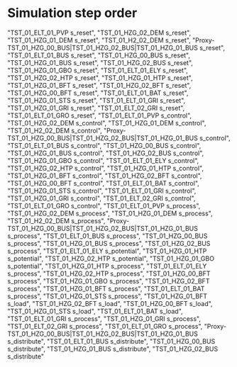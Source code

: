 # Simulation step order
"TST_01_ELT_01_PVP s_reset",
"TST_01_HZG_02_DEM s_reset",
"TST_01_HZG_01_DEM s_reset",
"TST_01_H2_02_DEM s_reset",
"Proxy-TST_01_HZG_00_BUS|TST_01_HZG_02_BUS|TST_01_HZG_01_BUS s_reset",
"TST_01_ELT_01_BUS s_reset",
"TST_01_HZG_00_BUS s_reset",
"TST_01_HZG_01_BUS s_reset",
"TST_01_HZG_02_BUS s_reset",
"TST_01_HZG_01_GBO s_reset",
"TST_01_ELT_01_ELY s_reset",
"TST_01_HZG_02_HTP s_reset",
"TST_01_HZG_01_HTP s_reset",
"TST_01_HZG_01_BFT s_reset",
"TST_01_HZG_02_BFT s_reset",
"TST_01_HZG_00_BFT s_reset",
"TST_01_ELT_01_BAT s_reset",
"TST_01_HZG_01_STS s_reset",
"TST_01_ELT_01_GRI s_reset",
"TST_01_HZG_01_GRI s_reset",
"TST_01_ELT_02_GRI s_reset",
"TST_01_ELT_01_GRO s_reset",
"TST_01_ELT_01_PVP s_control",
"TST_01_HZG_02_DEM s_control",
"TST_01_HZG_01_DEM s_control",
"TST_01_H2_02_DEM s_control",
"Proxy-TST_01_HZG_00_BUS|TST_01_HZG_02_BUS|TST_01_HZG_01_BUS s_control",
"TST_01_ELT_01_BUS s_control",
"TST_01_HZG_00_BUS s_control",
"TST_01_HZG_01_BUS s_control",
"TST_01_HZG_02_BUS s_control",
"TST_01_HZG_01_GBO s_control",
"TST_01_ELT_01_ELY s_control",
"TST_01_HZG_02_HTP s_control",
"TST_01_HZG_01_HTP s_control",
"TST_01_HZG_01_BFT s_control",
"TST_01_HZG_02_BFT s_control",
"TST_01_HZG_00_BFT s_control",
"TST_01_ELT_01_BAT s_control",
"TST_01_HZG_01_STS s_control",
"TST_01_ELT_01_GRI s_control",
"TST_01_HZG_01_GRI s_control",
"TST_01_ELT_02_GRI s_control",
"TST_01_ELT_01_GRO s_control",
"TST_01_ELT_01_PVP s_process",
"TST_01_HZG_02_DEM s_process",
"TST_01_HZG_01_DEM s_process",
"TST_01_H2_02_DEM s_process",
"Proxy-TST_01_HZG_00_BUS|TST_01_HZG_02_BUS|TST_01_HZG_01_BUS s_process",
"TST_01_ELT_01_BUS s_process",
"TST_01_HZG_00_BUS s_process",
"TST_01_HZG_01_BUS s_process",
"TST_01_HZG_02_BUS s_process",
"TST_01_ELT_01_ELY s_potential",
"TST_01_HZG_01_HTP s_potential",
"TST_01_HZG_02_HTP s_potential",
"TST_01_HZG_01_GBO s_potential",
"TST_01_HZG_01_HTP s_process",
"TST_01_ELT_01_ELY s_process",
"TST_01_HZG_02_HTP s_process",
"TST_01_HZG_00_BFT s_process",
"TST_01_HZG_01_GBO s_process",
"TST_01_HZG_02_BFT s_process",
"TST_01_HZG_01_BFT s_process",
"TST_01_ELT_01_BAT s_process",
"TST_01_HZG_01_STS s_process",
"TST_01_HZG_01_BFT s_load",
"TST_01_HZG_02_BFT s_load",
"TST_01_HZG_00_BFT s_load",
"TST_01_HZG_01_STS s_load",
"TST_01_ELT_01_BAT s_load",
"TST_01_ELT_01_GRI s_process",
"TST_01_HZG_01_GRI s_process",
"TST_01_ELT_02_GRI s_process",
"TST_01_ELT_01_GRO s_process",
"Proxy-TST_01_HZG_00_BUS|TST_01_HZG_02_BUS|TST_01_HZG_01_BUS s_distribute",
"TST_01_ELT_01_BUS s_distribute",
"TST_01_HZG_00_BUS s_distribute",
"TST_01_HZG_01_BUS s_distribute",
"TST_01_HZG_02_BUS s_distribute"
